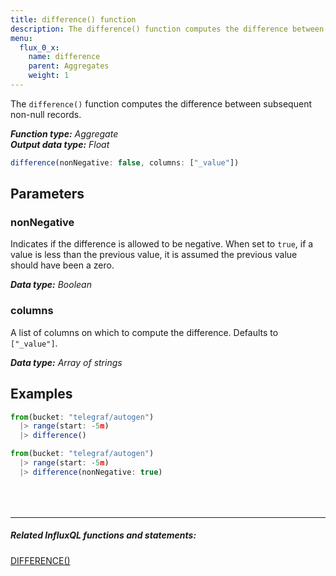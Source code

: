 ```yaml
---
title: difference() function
description: The difference() function computes the difference between subsequent non-null records.
menu:
  flux_0_x:
    name: difference
    parent: Aggregates
    weight: 1
---
```


The `difference()` function computes the difference between subsequent non-null records.

_**Function type:** Aggregate_  
_**Output data type:** Float_

```js
difference(nonNegative: false, columns: ["_value"])
```

## Parameters

### nonNegative
Indicates if the difference is allowed to be negative.
When set to `true`, if a value is less than the previous value, it is assumed the previous value should have been a zero.

_**Data type:** Boolean_

### columns
A list of columns on which to compute the difference.
Defaults to `["_value"]`.

_**Data type:** Array of strings_

## Examples
```js
from(bucket: "telegraf/autogen")
  |> range(start: -5m)
  |> difference()
```
```js
from(bucket: "telegraf/autogen")
  |> range(start: -5m)
  |> difference(nonNegative: true)
```

<hr style="margin-top:4rem"/>

##### Related InfluxQL functions and statements:
[DIFFERENCE()](/influxdb/latest/query_language/functions/#difference)

